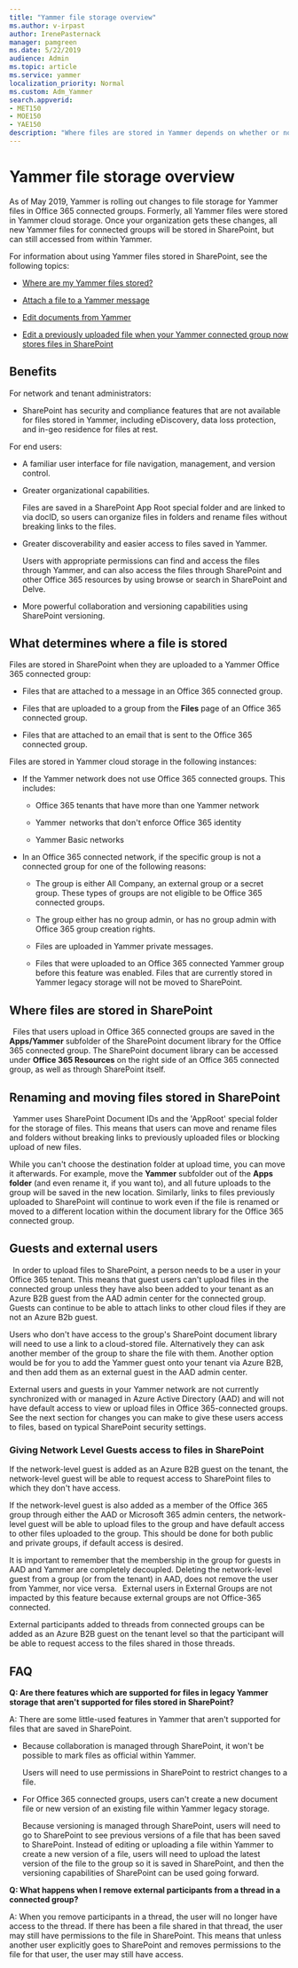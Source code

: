 ```yaml
---
title: "Yammer file storage overview"
ms.author: v-irpast
author: IrenePasternack
manager: pamgreen
ms.date: 5/22/2019
audience: Admin
ms.topic: article
ms.service: yammer
localization_priority: Normal
ms.custom: Adm_Yammer
search.appverid:
- MET150
- MOE150
- YAE150
description: "Where files are stored in Yammer depends on whether or not the network is using Office 365 connected groups."
---
```


# Yammer file storage overview

As of May 2019, Yammer is rolling out changes to file storage for Yammer files in Office 365 connected groups. Formerly, all Yammer files were stored in Yammer cloud storage. Once your organization gets these changes, all new Yammer files for connected groups will be stored in SharePoint, but can still accessed from within Yammer. 

For information about using Yammer files stored in SharePoint, see the following topics: 

- [Where are my Yammer files stored?](https://support.office.com/article/how-do-i-tell-where-my-yammer-files-are-being-stored-fadfdefa-e00d-40b6-94cb-a9ddb171a443)

- [Attach a file to a Yammer message](https://support.office.com/article/attach-a-file-or-image-to-a-yammer-message-f576d4d1-ad66-4ce4-9c43-46cf75978dbf)

- [Edit documents from Yammer](https://support.office.com/article/edit-documents-from-yammer-913dbeab-7efd-4789-8f4d-a666fe315d85)

- [Edit a previously uploaded file when your Yammer connected group now stores files in SharePoint](https://support.office.com/article/edit-a-previously-uploaded-file-when-your-yammer-connected-group-now-stores-files-in-sharepoint-4b2cfde2-871e-4f0d-9936-db5a57ef5f87)

## Benefits

For network and tenant administrators:

- SharePoint has security and compliance features that are not available for files stored in Yammer, including eDiscovery, data loss protection, and in-geo residence for files at rest.  

For end users: 
  
- A familiar user interface for file navigation, management, and version control. 
  
- Greater organizational capabilities. 

    Files are saved in a SharePoint App Root special folder and are linked to via docID, so users can organize files in folders and rename files without breaking links to the files. 
 
- Greater discoverability and easier access to files saved in Yammer. 

    Users with appropriate permissions can find and access the files through Yammer, and can also access the files through SharePoint and other Office 365 resources by using browse or search in SharePoint and Delve.  
     
- More powerful collaboration and versioning capabilities using SharePoint versioning.  

## What determines where a file is stored    
 
Files are stored in SharePoint when they are uploaded to a Yammer Office 365 connected group:  
  
- Files that are attached to a message in an Office 365 connected group.  

- Files that are uploaded to a group from the **Files** page of an Office 365 connected group. 
 
- Files that are attached to an email that is sent to the Office 365 connected group.   
  
Files are stored in Yammer cloud storage in the following instances:   
 
- If the Yammer network does not use Office 365 connected groups. This includes:
 
  - Office 365 tenants that have more than one Yammer network  
  
  - Yammer  networks that don't enforce Office 365 identity  

  - Yammer Basic networks  
 
- In an Office 365 connected network, if the specific group is not a connected group for one of the following reasons:   
 
   - The group is either All Company, an external group or a secret group. These types of groups are not eligible to be Office 365 connected groups.  
  
   - The group either has no group admin, or has no group admin with Office 365 group creation rights.  
  
    - Files are uploaded in Yammer private messages.  
  
   - Files that were uploaded to an Office 365 connected Yammer group before this feature was enabled. Files that are currently stored in Yammer legacy storage will not be moved to SharePoint.   
  
## Where files are stored in SharePoint
 
Files that users upload in Office 365 connected groups are saved in the **Apps/Yammer** subfolder of the SharePoint document library for the Office 365 connected group. The SharePoint document library can be accessed under **Office 365 Resources** on the right side of an Office 365 connected group, as well as through SharePoint itself.   
  
## Renaming and moving files stored in SharePoint  
  
Yammer uses SharePoint Document IDs and the 'AppRoot' special folder for the storage of files. This means that users can move and rename files and folders without breaking links to previously uploaded files or blocking upload of new files.

While you can't choose the destination folder at upload time, you can move it afterwards. For example, move the **Yammer** subfolder out of the **Apps folder** (and even rename it, if you want to), and all future uploads to the group will be saved in the new location. Similarly, links to files previously uploaded to SharePoint will continue to work even if the file is renamed or moved to a different location within the document library for the Office 365 connected group.  
  
## Guests and external users
  
In order to upload files to SharePoint, a person needs to be a user in your Office 365 tenant. This means that guest users can't upload files in the connected group unless they have also been added to your tenant as an Azure B2B guest from the AAD admin center for the connected group. Guests can continue to be able to attach links to other cloud files if they are not an Azure B2b guest.  

Users who don't have access to the group's SharePoint document library will need to use a link to a cloud-stored file. Alternatively they can ask another member of the group to share the file with them. Another option would be for you to add the Yammer guest onto your tenant via Azure B2B, and then add them as an external guest in the AAD admin center.

External users and guests in your Yammer network are not currently synchronized with or managed in Azure Active Directory (AAD) and will not have default access to view or upload files in Office 365-connected groups. See the next section for changes you can make to give these users access to files, based on typical SharePoint security settings. 

### Giving Network Level Guests access to files in SharePoint

If the network-level guest is added as an Azure B2B guest on the tenant, the network-level guest will be able to request access to SharePoint files to which they don't have access. 
 
If the network-level guest is also added as a member of the Office 365 group through either the AAD or Microsoft 365 admin centers, the network-level guest will be able to upload files to the group and have default access to other files uploaded to the group. This should be done for both public and private groups, if default access is desired.  

It is important to remember that the membership in the group for guests in AAD and Yammer are completely decoupled. Deleting the network-level guest from a group (or from the tenant) in AAD, does not remove the user from Yammer, nor vice versa.
  
External users in External Groups are not impacted by this feature because external groups are not Office-365 connected. 

External participants added to threads from connected groups can be added as an Azure B2B guest on the tenant level so that the participant will be able to request access to the files shared in those threads.  

## FAQ

**Q: Are there features which are supported for files in legacy Yammer storage that aren't supported for files stored in SharePoint?**  

A: There are some little-used features in Yammer that aren't supported for files that are saved in SharePoint.   

- Because collaboration is managed through SharePoint, it won't be possible to mark files as official within Yammer.  

    Users will need to use permissions in SharePoint to restrict changes to a file. 
   
- For Office 365 connected groups, users can't create a new document file or new version of an existing file within Yammer legacy storage. 

    Because versioning is managed through SharePoint, users will need to go to SharePoint to see previous versions of a file that has been saved to SharePoint. Instead of editing or uploading a file within Yammer to create a new version of a file, users will need to upload the latest version of the file to the group so it is saved in SharePoint, and then the versioning capabilities of SharePoint can be used going forward.  

**Q: What happens when I remove external participants from a thread in a connected group?**  

A: When you remove participants in a thread, the user will no longer have access to the thread. If there has been a file shared in that thread, the user may still have permissions to the file in SharePoint. This means that unless another user explicitly goes to SharePoint and removes permissions to the file for that user, the user may still have access. 
     
     
     
     
     
     
     
     
     
     
     
